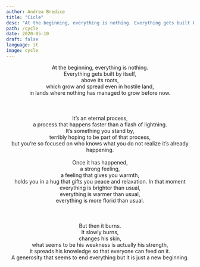 ```yaml
---
author: Andrea Bredice
title: "Cicle"
desc: "At the beginning, everything is nothing. Everything gets built by itself, above its roots, which grow and spread even in hostile land, in lands where nothing has managed to grow before now."
path: /cycle
date: 2020-05-10
draft: false
language: it
image: cycle
---
```

<div style="text-align:center">
At the beginning, everything is nothing.
<br/>
Everything gets built by itself,
<br/>
above its roots,
<br/>
which grow and spread even in hostile land,
<br/>
in lands where nothing has managed to grow before now.
<br/>
<br/>
<!-- ![](../../images/cycle_1.jpg) -->
<br/>
<br/>
It’s an eternal process,
<br/>
a process that happens faster than a flash of lightning.
<br/>
It’s something you stand by,
<br/>
terribly hoping to be part of that process,
<br/>
but you’re so focused on who knows what you do not realize it’s already happening.
<br/>
<br/>
Once it has happened,
<br/> a strong feeling,
<br/>
a feeling that gives you warmth,
<br/>
holds you in a hug that gifts you peace and relaxation.
In that moment everything is brighter than usual,
<br/>
everything is warmer than usual,
<br/>
everything is more florid than usual.
<br/>
<br/>
<!-- ![](../../images/cycle_2.jpg) -->
<br/>
<br/>
But then it burns.
<br/>
It slowly burns,
<br/>
changes his skin,
<br/>
what seems to be his weakness is actually his strength,
<br/>
it spreads his knowledge so that everyone can feed on it.
<br/>
A generosity that seems to end everything but it is just a new beginning.
<br/>
<br/>
<!-- ![](../../images/cycle_3.jpg) -->

</div>